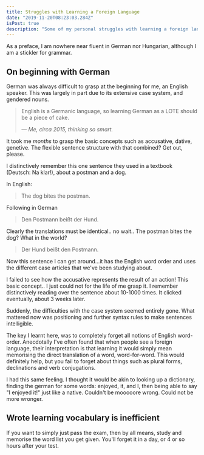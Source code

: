 ```yaml
---
title: Struggles with Learning a Foreign Language
date: "2019-11-20T08:23:03.284Z"
isPost: true
description: "Some of my personal struggles with learning a foreign language."
---
```


As a preface, I am nowhere near fluent in German nor Hungarian, although I am a stickler for grammar.

## On beginning with German

German was always difficult to grasp at the beginning for me, an English speaker. This was largely in part due to its extensive case system, and gendered nouns.

> English is a Germanic language, so learning German as a LOTE should be a piece of cake.
>
> &mdash; *Me, circa 2015, thinking so smart.*

It took me *months* to grasp the basic concepts such as accusative, dative, genetive. The flexible sentence structure with that combined? Get out, please.

I distinctively remember this one sentence they used in a textbook (Deutsch: Na klar!), about a postman and a dog.

In English:

> The dog bites the postman.

Following in German

> Den Postmann beißt der Hund.

Clearly the translations must be identical..  no wait.. The postman bites the dog? What in the world?

> Der Hund beißt den Postmann.

Now this sentence I can get around...it has the English word order and uses the different case articles that we've been studying about.

I failed to see how the accusative represents the result of an action! This basic concept.. I just could not for the life of me grasp it.
I remember distinctively reading over the sentence about 10-1000 times. It clicked eventually, about 3 weeks later.

Suddenly, the difficulties with the case system seemed entirely gone. What mattered now was positioning and further syntax rules to make sentences intelligible.

The key I learnt here, was to completely forget all notions of English word-order. Anecdotally I've often found that when people see a foreign language, their interpretation is that learning it would simply mean memorising the direct translation of a word, word-for-word. This would definitely help, but you fail to forget about things such as plural forms, declinations and verb conjugations.

I had this same feeling. I thought it would be akin to looking up a dictionary, finding the german for some words: enjoyed, it, and I, then being able to say "I enjoyed it!" just like a native. Couldn't be mooooore wrong. Could not be more wronger.

## Wrote learning vocabulary is inefficient

If you want to simply just pass the exam, then by all means, study and memorise the word list you get given. You'll forget it in a day, or 4 or so hours after your test.